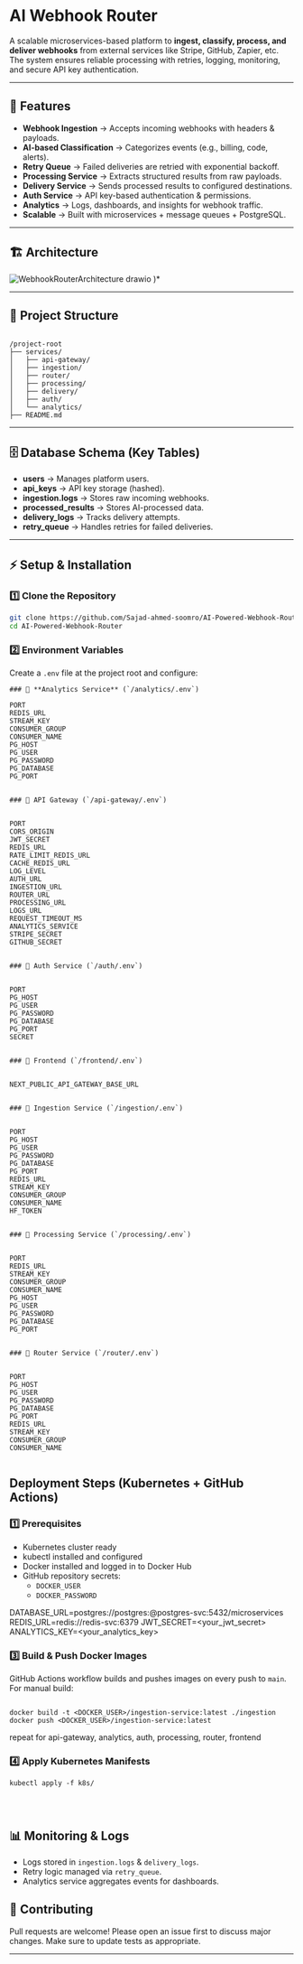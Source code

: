 


# AI Webhook Router 

A scalable microservices-based platform to **ingest, classify, process, and deliver webhooks** from external services like Stripe, GitHub, Zapier, etc.  
The system ensures reliable processing with retries, logging, monitoring, and secure API key authentication.

---

## 📌 Features
- **Webhook Ingestion** → Accepts incoming webhooks with headers & payloads.
- **AI-based Classification** → Categorizes events (e.g., billing, code, alerts).
- **Retry Queue** → Failed deliveries are retried with exponential backoff.
- **Processing Service** → Extracts structured results from raw payloads.
- **Delivery Service** → Sends processed results to configured destinations.
- **Auth Service** → API key-based authentication & permissions.
- **Analytics** → Logs, dashboards, and insights for webhook traffic.
- **Scalable** → Built with microservices + message queues + PostgreSQL.

---

## 🏗️ Architecture
![WebhookRouterArchitecture drawio](https://github.com/user-attachments/assets/1cac0b2c-57d8-4541-a689-ba7321b0f0bc)  )*

---

## 📂 Project Structure

```

/project-root
├── services/
│   ├── api-gateway/
│   ├── ingestion/
│   ├── router/
│   ├── processing/
│   ├── delivery/
│   ├── auth/
│   └── analytics/
├── README.md

````

---

## 🗄️ Database Schema (Key Tables)

- **users** → Manages platform users.  
- **api_keys** → API key storage (hashed).  
- **ingestion.logs** → Stores raw incoming webhooks.  
- **processed_results** → Stores AI-processed data.  
- **delivery_logs** → Tracks delivery attempts.  
- **retry_queue** → Handles retries for failed deliveries.  

---

## ⚡ Setup & Installation

### 1️⃣ Clone the Repository
```bash
git clone https://github.com/Sajad-ahmed-soomro/AI-Powered-Webhook-Router-.git
cd AI-Powered-Webhook-Router
````

### 2️⃣ Environment Variables

Create a `.env` file at the project root and configure:


```
### 🔹 **Analytics Service** (`/analytics/.env`)

PORT
REDIS_URL
STREAM_KEY
CONSUMER_GROUP
CONSUMER_NAME
PG_HOST
PG_USER
PG_PASSWORD
PG_DATABASE
PG_PORT


### 🔹 API Gateway (`/api-gateway/.env`)


PORT
CORS_ORIGIN
JWT_SECRET
REDIS_URL
RATE_LIMIT_REDIS_URL
CACHE_REDIS_URL
LOG_LEVEL
AUTH_URL
INGESTION_URL
ROUTER_URL
PROCESSING_URL
LOGS_URL
REQUEST_TIMEOUT_MS
ANALYTICS_SERVICE
STRIPE_SECRET
GITHUB_SECRET


### 🔹 Auth Service (`/auth/.env`)


PORT
PG_HOST
PG_USER
PG_PASSWORD
PG_DATABASE
PG_PORT
SECRET


### 🔹 Frontend (`/frontend/.env`)


NEXT_PUBLIC_API_GATEWAY_BASE_URL


### 🔹 Ingestion Service (`/ingestion/.env`)


PORT
PG_HOST
PG_USER
PG_PASSWORD
PG_DATABASE
PG_PORT
REDIS_URL
STREAM_KEY
CONSUMER_GROUP
CONSUMER_NAME
HF_TOKEN


### 🔹 Processing Service (`/processing/.env`)


PORT
REDIS_URL
STREAM_KEY
CONSUMER_GROUP
CONSUMER_NAME
PG_HOST
PG_USER
PG_PASSWORD
PG_DATABASE
PG_PORT


### 🔹 Router Service (`/router/.env`)


PORT
PG_HOST
PG_USER
PG_PASSWORD
PG_DATABASE
PG_PORT
REDIS_URL
STREAM_KEY
CONSUMER_GROUP
CONSUMER_NAME


```




## Deployment Steps (Kubernetes + GitHub Actions)

### 1️⃣ Prerequisites
- Kubernetes cluster ready  
- kubectl installed and configured  
- Docker installed and logged in to Docker Hub  
- GitHub repository secrets:
  - `DOCKER_USER`
  - `DOCKER_PASSWORD`



DATABASE_URL=postgres://postgres:<password>@postgres-svc:5432/microservices
REDIS_URL=redis://redis-svc:6379
JWT_SECRET=<your_jwt_secret>
ANALYTICS_KEY=<your_analytics_key>



### 3️⃣ Build & Push Docker Images
GitHub Actions workflow builds and pushes images on every push to `main`.  
For manual build:
```

docker build -t <DOCKER_USER>/ingestion-service:latest ./ingestion
docker push <DOCKER_USER>/ingestion-service:latest
```
repeat for api-gateway, analytics, auth, processing, router, frontend


### 4️⃣ Apply Kubernetes Manifests
```
kubectl apply -f k8s/




```


## 📊 Monitoring & Logs

* Logs stored in `ingestion.logs` & `delivery_logs`.
* Retry logic managed via `retry_queue`.
* Analytics service aggregates events for dashboards.




## 🤝 Contributing

Pull requests are welcome! Please open an issue first to discuss major changes.
Make sure to update tests as appropriate.

---

